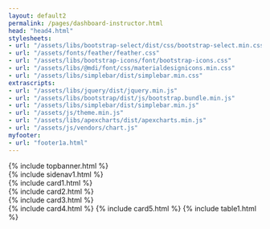 ```yaml
---
layout: default2
permalink: /pages/dashboard-instructor.html
head: "head4.html"
stylesheets:
- url: "/assets/libs/bootstrap-select/dist/css/bootstrap-select.min.css"
- url: "/assets/fonts/feather/feather.css"
- url: "/assets/libs/bootstrap-icons/font/bootstrap-icons.css"
- url: "/assets/libs/@mdi/font/css/materialdesignicons.min.css"
- url: "/assets/libs/simplebar/dist/simplebar.min.css"
extrascripts:
- url: "/assets/libs/jquery/dist/jquery.min.js"
- url: "/assets/libs/bootstrap/dist/js/bootstrap.bundle.min.js"
- url: "/assets/libs/simplebar/dist/simplebar.min.js"
- url: "/assets/js/theme.min.js"
- url: "/assets/libs/apexcharts/dist/apexcharts.min.js"
- url: "/assets/js/vendors/chart.js"
myfooter:
- url: "footer1a.html"
---
```

<section class="pt-5 pb-5">
<div class="container">
<!-- User info -->
<div class="row align-items-center">
{% include topbanner.html %}
</div>

<!-- Content -->

<div class="row mt-0 mt-md-4">
<div class="col-lg-3 col-md-4 col-12">
<!-- User profile -->
{% include sidenav1.html %}
</div>
<div class="col-lg-9 col-md-8 col-12">
<div class="row">
<div class="col-lg-4 col-md-12 col-12">
<!-- Card -->
{% include card1.html %}
</div>

<div class="col-lg-4 col-md-12 col-12">
<!-- Card -->
{% include card2.html %}
</div>
<div class="col-lg-4 col-md-12 col-12">
<!-- Card -->
{% include card3.html %}
</div>
<!-- Card -->
{% include card4.html %}
<!-- Card -->
{% include card5.html %}
{% include table1.html %}
</div>
</div>
</div>
</section>